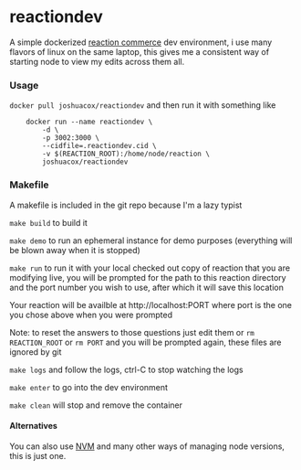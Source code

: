 # reactiondev

  A simple dockerized [reaction commerce](https://reactioncommerce.com/) dev environment, i use many flavors of linux on the same laptop, this gives me a consistent way of starting node to view my edits across them all.

### Usage

`docker pull joshuacox/reactiondev`  and then run it with something like

```
	docker run --name reactiondev \
		-d \
		-p 3002:3000 \
		--cidfile=.reactiondev.cid \
		-v $(REACTION_ROOT):/home/node/reaction \
		joshuacox/reactiondev
```

### Makefile

A makefile is included in the git repo because I'm a lazy typist

`make build` to build it

`make demo` to run an ephemeral instance for demo purposes (everything
will be blown away when it is stopped)

`make run` to run it with your local checked out copy of reaction that
you are modifying live, you will be prompted for the path to this
reaction directory and the port number you wish to use, after which it will save this location

Your reaction will be availble at http://localhost:PORT where port is
the one you chose above when you were prompted

Note: to reset the answers to those questions just edit them or
`rm REACTION_ROOT` or `rm PORT`
and you will be prompted again, these files are ignored by git

`make logs` and follow the logs, ctrl-C to stop watching the logs

`make enter` to go into the dev environment

`make clean` will stop and remove the container

#### Alternatives

You can also use [NVM](https://github.com/creationix/nvm) and many other
ways of managing node versions, this is just one.
